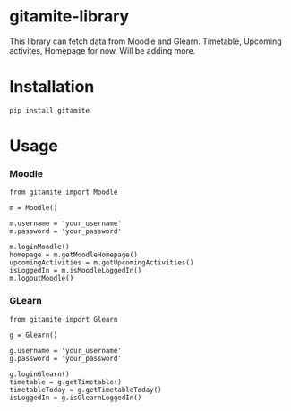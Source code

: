 # gitamite-library
This library can fetch data from Moodle and Glearn. Timetable, Upcoming activites, Homepage for now. Will be adding more. 
 
 # Installation
 ```
pip install gitamite
```
# Usage
### Moodle
 ```
from gitamite import Moodle

m = Moodle()

m.username = 'your_username'
m.password = 'your_password'

m.loginMoodle()
homepage = m.getMoodleHomepage()
upcomingActivities = m.getUpcomingActivities()
isLoggedIn = m.isMoodleLoggedIn()
m.logoutMoodle()
```
### GLearn
```
from gitamite import Glearn

g = Glearn()

g.username = 'your_username'
g.password = 'your_password'

g.loginGlearn()
timetable = g.getTimetable()
timetableToday = g.getTimetableToday()
isLoggedIn = g.isGlearnLoggedIn()
```
